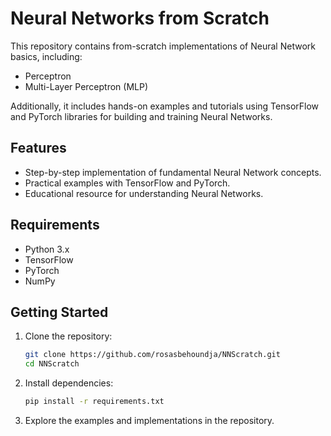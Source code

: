 # Neural Networks from Scratch

This repository contains from-scratch implementations of Neural Network basics, including:

- Perceptron
- Multi-Layer Perceptron (MLP)

Additionally, it includes hands-on examples and tutorials using TensorFlow and PyTorch libraries for building and training Neural Networks.

## Features

- Step-by-step implementation of fundamental Neural Network concepts.
- Practical examples with TensorFlow and PyTorch.
- Educational resource for understanding Neural Networks.

## Requirements

- Python 3.x
- TensorFlow
- PyTorch
- NumPy

## Getting Started

1. Clone the repository:
    ```bash
    git clone https://github.com/rosasbehoundja/NNScratch.git
    cd NNScratch
    ```

2. Install dependencies:
    ```bash
    pip install -r requirements.txt
    ```

3. Explore the examples and implementations in the repository.
